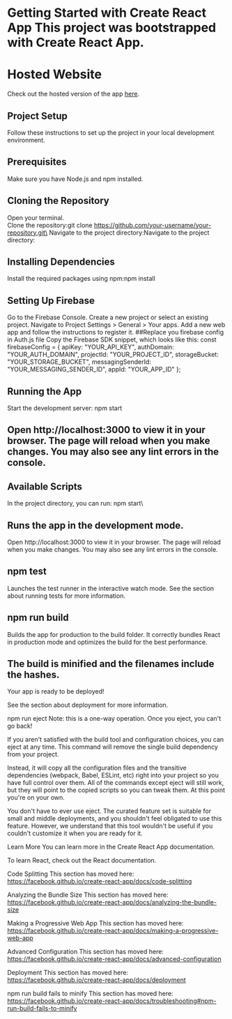 # Getting Started with Create React App This project was bootstrapped with Create React App.

# Hosted Website
Check out the hosted version of the app [here](https://668e1d346be3e36cf22f3cd3--imaginative-squirrel-eefee4.netlify.app/).

## Project Setup
Follow these instructions to set up the project in your local development environment.

## Prerequisites
Make sure you have Node.js and npm installed.

## Cloning the Repository
Open your terminal.\
Clone the repository:git clone https://github.com/your-username/your-repository.git\
Navigate to the project directory:Navigate to the project directory:



## Installing Dependencies
Install the required packages using npm:npm install

## Setting Up Firebase
Go to the Firebase Console.
Create a new project or select an existing project.
Navigate to Project Settings > General > Your apps.
Add a new web app and follow the instructions to register it.
##Replace you firebase config in Auth.js file
Copy the Firebase SDK snippet, which looks like this:
const firebaseConfig = {
  apiKey: "YOUR_API_KEY",
  authDomain: "YOUR_AUTH_DOMAIN",
  projectId: "YOUR_PROJECT_ID",
  storageBucket: "YOUR_STORAGE_BUCKET",
  messagingSenderId: "YOUR_MESSAGING_SENDER_ID",
  appId: "YOUR_APP_ID"
};

## Running the App
Start the development server: npm start

## Open http://localhost:3000 to view it in your browser. The page will reload when you make changes. You may also see any lint errors in the console.

## Available Scripts
In the project directory, you can run:
npm start\
## Runs the app in the development mode.
Open http://localhost:3000 to view it in your browser. The page will reload when you make changes.
You may also see any lint errors in the console.

## npm test
Launches the test runner in the interactive watch mode.
See the section about running tests for more information.

## npm run build
Builds the app for production to the build folder.
It correctly bundles React in production mode and optimizes the build for the best performance.

## The build is minified and the filenames include the hashes.
Your app is ready to be deployed!

See the section about deployment for more information.

npm run eject
Note: this is a one-way operation. Once you eject, you can't go back!

If you aren't satisfied with the build tool and configuration choices, you can eject at any time. This command will remove the single build dependency from your project.

Instead, it will copy all the configuration files and the transitive dependencies (webpack, Babel, ESLint, etc) right into your project so you have full control over them. All of the commands except eject will still work, but they will point to the copied scripts so you can tweak them. At this point you're on your own.

You don't have to ever use eject. The curated feature set is suitable for small and middle deployments, and you shouldn't feel obligated to use this feature. However, we understand that this tool wouldn't be useful if you couldn't customize it when you are ready for it.

Learn More
You can learn more in the Create React App documentation.

To learn React, check out the React documentation.

Code Splitting
This section has moved here: https://facebook.github.io/create-react-app/docs/code-splitting

Analyzing the Bundle Size
This section has moved here: https://facebook.github.io/create-react-app/docs/analyzing-the-bundle-size

Making a Progressive Web App
This section has moved here: https://facebook.github.io/create-react-app/docs/making-a-progressive-web-app

Advanced Configuration
This section has moved here: https://facebook.github.io/create-react-app/docs/advanced-configuration

Deployment
This section has moved here: https://facebook.github.io/create-react-app/docs/deployment

npm run build fails to minify
This section has moved here: https://facebook.github.io/create-react-app/docs/troubleshooting#npm-run-build-fails-to-minify




